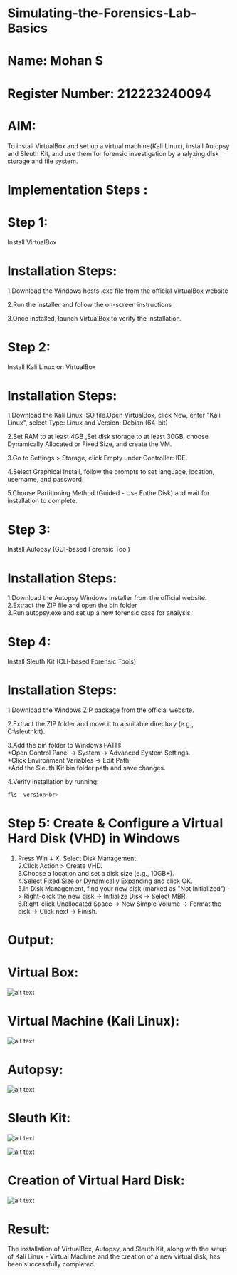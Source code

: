 # Simulating-the-Forensics-Lab-Basics

# Name: Mohan S
# Register Number: 212223240094

# AIM:

To install VirtualBox and set up a virtual machine(Kali Linux), install Autopsy and Sleuth Kit, and use them for forensic investigation by analyzing disk storage and file system.

# Implementation Steps :

# Step 1: 
Install VirtualBox

# Installation Steps:

1.Download the Windows hosts .exe file from the official VirtualBox website<br>

2.Run the installer and follow the on-screen instructions<br>

3.Once installed, launch VirtualBox to verify the installation.<br>

# Step 2:
Install Kali Linux on VirtualBox

# Installation Steps:

1.Download the Kali Linux ISO file.Open VirtualBox, click New, enter "Kali Linux", select Type: Linux and Version: Debian (64-bit)<br>

2.Set RAM to at least 4GB ,Set disk storage to at least 30GB, choose Dynamically Allocated or Fixed Size, and create the VM.<br>

3.Go to Settings > Storage, click Empty under Controller: IDE.<br>

4.Select Graphical Install, follow the prompts to set language, location, username, and password.<br>

5.Choose Partitioning Method (Guided - Use Entire Disk) and wait for installation to complete.<br>

# Step 3:
Install Autopsy (GUI-based Forensic Tool)

# Installation Steps:

1.Download the Autopsy Windows Installer from the official website.<br>
2.Extract the ZIP file and open the bin folder<br>
3.Run autopsy.exe and set up a new forensic case for analysis.<br>

# Step 4:
Install Sleuth Kit (CLI-based Forensic Tools)

# Installation Steps:

1.Download the Windows ZIP package from the official website.<br>

2.Extract the ZIP folder and move it to a suitable directory (e.g., C:\sleuthkit).<br>

3.Add the bin folder to Windows PATH:<br>
    *Open Control Panel → System → Advanced System Settings.<br>
    *Click Environment Variables → Edit Path.<br>
    *Add the Sleuth Kit bin folder path and save changes.<br>

4.Verify installation by running:<br>
```python
fls -version<br>
```    

# Step 5: Create & Configure a Virtual Hard Disk (VHD) in Windows

1. Press Win + X, Select Disk Management.<br>
2.Click Action > Create VHD.<br>
3.Choose a location and set a disk size (e.g., 10GB+).<br>
4.Select Fixed Size or Dynamically Expanding and click OK.<br>
5.In Disk Management, find your new disk (marked as "Not Initialized")   -> Right-click the new disk → Initialize Disk → Select MBR.<br>
6.Right-click Unallocated Space → New Simple Volume → Format the disk -> Click next → Finish.<br>

# Output:

# Virtual Box:

![alt text](<Screenshot 2025-03-28 083037.png>)

# Virtual Machine (Kali Linux):

![alt text](<Screenshot 2025-03-28 083037.png>)

# Autopsy:

![alt text](IMG-03.jpg)

# Sleuth Kit:

![alt text](<Screenshot 2025-03-28 083623.png>)

![alt text](IMG-02.jpg)

# Creation of Virtual Hard Disk:

![alt text](IMG-01.jpg)

# Result:

The installation of VirtualBox, Autopsy, and Sleuth Kit, along with the setup of Kali Linux - Virtual Machine and the creation of a new virtual disk, has been successfully completed.



